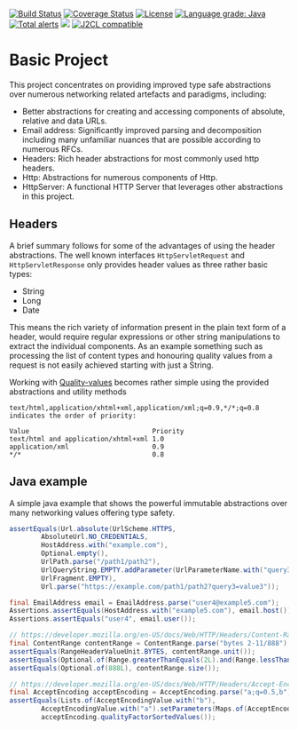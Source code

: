 [![Build Status](https://github.com/mP1/walkingkooka-net/actions/workflows/build.yaml/badge.svg)](https://github.com/mP1/walkingkooka-net/actions/workflows/build.yaml/badge.svg)
[![Coverage Status](https://coveralls.io/repos/github/mP1/walkingkooka-net/badge.svg?branch=master)](https://coveralls.io/github/mP1/walkingkooka-net?branch=master)
[![License](https://img.shields.io/badge/License-Apache%202.0-blue.svg)](https://opensource.org/licenses/Apache-2.0)
[![Language grade: Java](https://img.shields.io/lgtm/grade/java/g/mP1/walkingkooka-net.svg?logo=lgtm&logoWidth=18)](https://lgtm.com/projects/g/mP1/walkingkooka-net/context:java)
[![Total alerts](https://img.shields.io/lgtm/alerts/g/mP1/walkingkooka-net.svg?logo=lgtm&logoWidth=18)](https://lgtm.com/projects/g/mP1/walkingkooka-net/alerts/)
![](https://tokei.rs/b1/github/mP1/walkingkooka-net)
[![J2CL compatible](https://img.shields.io/badge/J2CL-compatible-brightgreen.svg)](https://github.com/mP1/j2cl-central)

# Basic Project

This project concentrates on providing improved type safe abstractions over numerous networking related artefacts and
paradigms, including:

- Better abstractions for creating and accessing components of absolute, relative and data URLs.
- Email address: Significantly improved parsing and decomposition including many unfamiliar nuances that are possible
  according to numerous RFCs.
- Headers: Rich header abstractions for most commonly used http headers.
- Http: Abstractions for numerous components of Http.
- HttpServer: A functional HTTP Server that leverages other abstractions in this project.


## Headers

A brief summary follows for some of the advantages of using the header abstractions. The well known interfaces 
`HttpServletRequest` and `HttpServletResponse` only provides header values as three rather basic types:
- String
- Long
- Date

This means the rich variety of information present in the plain text form of a header, would require regular expressions
or other string manipulations to extract the individual components. As an example something such as processing
the list of content types and honouring quality values from a request is not easily achieved starting with just a String.

Working with [Quality-values](https://developer.mozilla.org/en-US/docs/Glossary/Quality_values) becomes rather simple
using the provided abstractions and utility methods

    text/html,application/xhtml+xml,application/xml;q=0.9,*/*;q=0.8
    indicates the order of priority:

    Value	                            Priority
    text/html and application/xhtml+xml	1.0
    application/xml	                    0.9
    */*                                 0.8



## Java example

A simple java example that shows the powerful immutable abstractions over many networking values offering type safety.

```java
assertEquals(Url.absolute(UrlScheme.HTTPS,
        AbsoluteUrl.NO_CREDENTIALS,
        HostAddress.with("example.com"),
        Optional.empty(),
        UrlPath.parse("/path1/path2"),
        UrlQueryString.EMPTY.addParameter(UrlParameterName.with("query3"), "value3"),
        UrlFragment.EMPTY),
        Url.parse("https://example.com/path1/path2?query3=value3"));

final EmailAddress email = EmailAddress.parse("user4@example5.com");
Assertions.assertEquals(HostAddress.with("example5.com"), email.host());
Assertions.assertEquals("user4", email.user());

// https://developer.mozilla.org/en-US/docs/Web/HTTP/Headers/Content-Range
final ContentRange contentRange = ContentRange.parse("bytes 2-11/888");
assertEquals(RangeHeaderValueUnit.BYTES, contentRange.unit());
assertEquals(Optional.of(Range.greaterThanEquals(2L).and(Range.lessThanEquals(11L))), contentRange.range());
assertEquals(Optional.of(888L), contentRange.size());

// https://developer.mozilla.org/en-US/docs/Web/HTTP/Headers/Accept-Encoding
final AcceptEncoding acceptEncoding = AcceptEncoding.parse("a;q=0.5,b");
assertEquals(Lists.of(AcceptEncodingValue.with("b"),
        AcceptEncodingValue.with("a").setParameters(Maps.of(AcceptEncodingValueParameterName.with("q"), 0.5f))),
        acceptEncoding.qualityFactorSortedValues());
```



